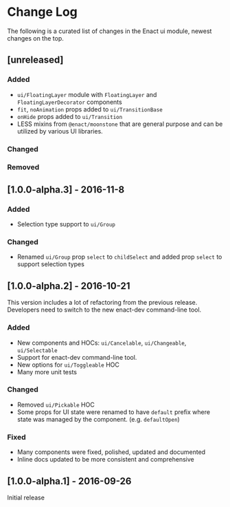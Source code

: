 # Change Log

The following is a curated list of changes in the Enact ui module, newest changes on the top.

## [unreleased]

### Added

- `ui/FloatingLayer` module with `FloatingLayer` and `FloatingLayerDecorator` components
- `fit`, `noAnimation` props added to `ui/TransitionBase`
- `onHide` props added to `ui/Transition`
- LESS mixins from `@enact/moonstone` that are general purpose and can be utilized by various UI
libraries.

### Changed

### Removed

## [1.0.0-alpha.3] - 2016-11-8

### Added

- Selection type support to `ui/Group`

### Changed

- Renamed `ui/Group` prop `select` to `childSelect` and added prop `select` to support selection types


## [1.0.0-alpha.2] - 2016-10-21

This version includes a lot of refactoring from the previous release. Developers need to switch to the new enact-dev command-line tool.

### Added

- New components and HOCs: `ui/Cancelable`, `ui/Changeable`, `ui/Selectable`
- Support for enact-dev command-line tool.
- New options for `ui/Toggleable` HOC
- Many more unit tests

### Changed

- Removed `ui/Pickable` HOC
- Some props for UI state were renamed to have `default` prefix where state was managed by the component. (e.g. `defaultOpen`)

### Fixed

- Many components were fixed, polished, updated and documented
- Inline docs updated to be more consistent and comprehensive

## [1.0.0-alpha.1] - 2016-09-26

Initial release
